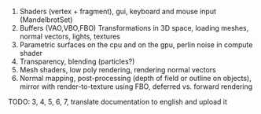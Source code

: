 1.  Shaders (vertex + fragment), gui, keyboard and mouse input (MandelbrotSet)
2.  Buffers (VAO,VBO,FBO) Transformations in 3D space, loading meshes, normal vectors, lights, textures
3.	Parametric surfaces on the cpu and on the gpu, perlin noise in compute shader
4.  Transparency, blending (particles?)
5.  Mesh shaders, low poly rendering, rendering normal vectors
6.  Normal mapping, post-processing (depth of field or outline on objects), mirror with render-to-texture using FBO, deferred vs. forward rendering

TODO: 3, 4, 5, 6, 7, translate documentation to english and upload it
